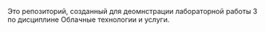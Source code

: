 Это репозиторий, созданный для деомнстрации лабораторной работы 3 по дисциплине Облачные технологии и услуги.